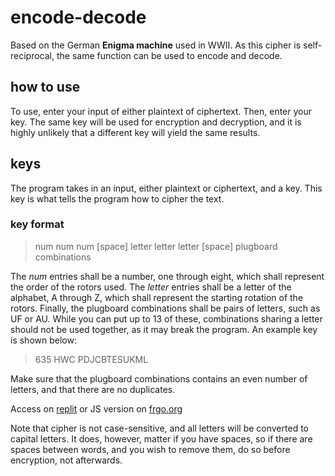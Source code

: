 # encode-decode
Based on the German **Enigma machine** used in WWII. As this cipher is self-reciprocal, the same function can be used to encode and decode.
## how to use
To use, enter your input of either plaintext of ciphertext. Then, enter your key. The same key will be used for encryption and decryption, and it is highly unlikely that a different key will yield the same results.
## keys
The program takes in an input, either plaintext or ciphertext, and a key. This key is what tells the program how to cipher the text.
### key format
>
> num num num \[space] letter letter letter \[space] plugboard combinations
> 
The *num* entries shall be a number, one through eight, which shall represent the order of the rotors used.
The *letter* entries shall be a letter of the alphabet, A through Z, which shall represent the starting rotation of the rotors.
Finally, the plugboard combinations shall be pairs of letters, such as UF or AU. While you can put up to 13 of these, combinations sharing a letter should not be used together, as it may break the program.
An example key is shown below:
>
> 635 HWC PDJCBTESUKML 
>
Make sure that the plugboard combinations contains an even number of letters, and that there are no duplicates.

Access on [replit](https://replit.com/@egrav/ComplexCipher) or JS version on [frgo.org](https://frgo.org/enigma/)  

Note that cipher is not case-sensitive, and all letters will be converted to capital letters. It does, however, matter if you have spaces, so if there are spaces between words, and you wish to remove them, do so before encryption, not afterwards.

